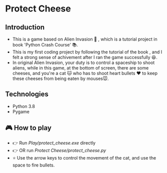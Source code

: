 # Protect Cheese 
## Introduction
* This is a game based on Alien Invasion :space_invader: , which is a tutorial project in book 'Python Crash Course' :books:.
* This is my first coding project by following the tutorial of the book , and I felt a strong sense of achivement after I ran the game successfully :laughing:.
* In original Alien Invasion, your duty is to control a spaceship to shoot aliens, while in this game, at the bottom of screen, there are some cheeses, and you're a cat :cat: who has to shoot heart bullets :heart: to keep these cheeses from being eaten by mouses:mouse:.

## Technologies
* Python 3.8
* Pygame

## :video_game: How to play 
* :point_right: Run *Play/protect_cheese.exe* directly
* :point_right: OR run *Protect Cheese/protect_cheese.py*
* :star: Use the arrow keys to control the movement of the cat, and use the space to fire bullets. 
